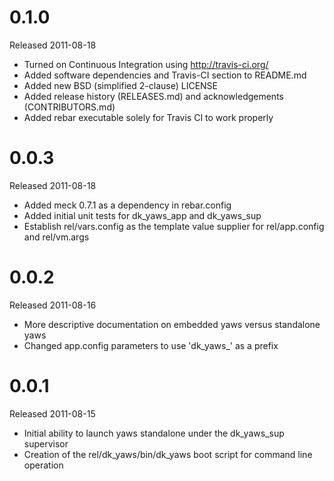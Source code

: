 0.1.0
=====
Released 2011-08-18

  * Turned on Continuous Integration using http://travis-ci.org/
  * Added software dependencies and Travis-CI section to README.md
  * Added new BSD (simplified 2-clause) LICENSE
  * Added release history (RELEASES.md) and acknowledgements (CONTRIBUTORS.md)
  * Added rebar executable solely for Travis CI to work properly

0.0.3
=====
Released 2011-08-18

  * Added meck 0.7.1 as a dependency in rebar.config
  * Added initial unit tests for dk_yaws_app and dk_yaws_sup
  * Establish rel/vars.config as the template value supplier for rel/app.config and rel/vm.args

0.0.2
=====
Released 2011-08-16

  * More descriptive documentation on embedded yaws versus standalone yaws
  * Changed app.config parameters to use 'dk_yaws_' as a prefix

0.0.1
=====
Released 2011-08-15

  * Initial ability to launch yaws standalone under the dk_yaws_sup supervisor
  * Creation of the rel/dk_yaws/bin/dk_yaws boot script for command line operation
